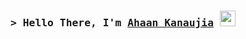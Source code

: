 ### <samp>&gt; Hello There, I'm <a href="https://ahaankanaujia.me/" target="_blank">Ahaan Kanaujia</a> <img src="https://media.giphy.com/media/hvRJCLFzcasrR4ia7z/giphy.gif" width="25"></h4>

